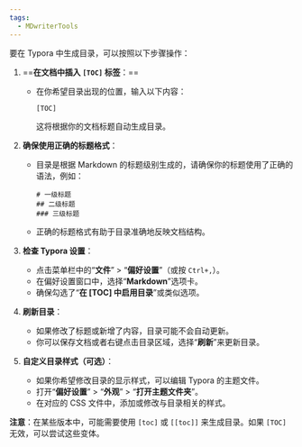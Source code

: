 ```yaml
---
tags:
  - MDwriterTools
---
```

要在 Typora 中生成目录，可以按照以下步骤操作：

1. ==**在文档中插入 `[TOC]` 标签**：==
   - 在你希望目录出现的位置，输入以下内容：
     ```
     [TOC]
     ```
     这将根据你的文档标题自动生成目录。

2. **确保使用正确的标题格式**：
   - 目录是根据 Markdown 的标题级别生成的，请确保你的标题使用了正确的语法，例如：
     ```
     # 一级标题
     ## 二级标题
     ### 三级标题
     ```
   - 正确的标题格式有助于目录准确地反映文档结构。

3. **检查 Typora 设置**：
   - 点击菜单栏中的“**文件**” > “**偏好设置**”（或按 `Ctrl+,`）。
   - 在偏好设置窗口中，选择“**Markdown**”选项卡。
   - 确保勾选了“**在 [TOC] 中启用目录**”或类似选项。

4. **刷新目录**：
   - 如果修改了标题或新增了内容，目录可能不会自动更新。
   - 你可以保存文档或者右键点击目录区域，选择“**刷新**”来更新目录。

5. **自定义目录样式（可选）**：
   - 如果你希望修改目录的显示样式，可以编辑 Typora 的主题文件。
   - 打开“**偏好设置**” > “**外观**” > “**打开主题文件夹**”。
   - 在对应的 CSS 文件中，添加或修改与目录相关的样式。

**注意**：在某些版本中，可能需要使用 `[toc]` 或 `[[toc]]` 来生成目录。如果 `[TOC]` 无效，可以尝试这些变体。